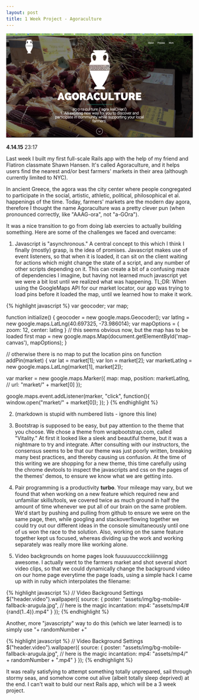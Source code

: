 ```yaml
---
layout: post
title: 1 Week Project - Agoraculture
---
```


![Alt Agoraculture](/../img/agoraculture.png)

**4.14.15** 23:17

Last week I built my first full-scale Rails app with the help of my friend and Flatiron classmate Shawn Hansen. It's called Agoraculture, and it helps users find the nearest and/or best farmers' markets in their area (although currently limited to NYC).

In ancient Greece, the agora was the city center where people congregated to participate in the social, artistic, athletic, political, philosophical et al. happenings of the time. Today, farmers' markets are the modern day agora, therefore I thought the name Agoraculture was a pretty clever pun (when pronounced correctly, like "AAAG-ora", not "a-GOra"). 

It was a nice transition to go from doing lab exercies to actually building something. Here are some of the challenges we faced and overcame:

1. Javascript is "asynchronous." A central concept to this which I think I finally (mostly) grasp, is the idea of promises. Javascript makes use of event listeners, so that when it is loaded, it can sit on the client waiting for actions which might change the state of a script, and any number of other scripts depending on it. This can create a bit of a confusing maze of dependencies I imagine, but having not learned much javascript yet we were a bit lost until we realized what was happening. TL;DR: When using the GoogleMaps API for our market locator, our app was trying to load pins before it loaded the map, until we learned how to make it work. 

{% highlight javascript %}
var geocoder;
var map;

function initialize() {
  geocoder = new google.maps.Geocoder();
  var latlng = new google.maps.LatLng(40.697325, -73.986014);
  var mapOptions = {
    zoom: 12,
    center: latlng
  }
  // this seems obvious now, but the map has to be loaded first
  map = new google.maps.Map(document.getElementById('map-canvas'), mapOptions);
}

// otherwise there is no map to put the location pins on
function addPin(market) {
  var lat = market[1];
  var lon = market[2];
  var marketLatlng = new google.maps.LatLng(market[1], market[2]);

  var marker = new google.maps.Marker({
    map: map,
    position: marketLatlng,
    // url: "market/" +  market[0]
  });

  google.maps.event.addListener(marker, "click", function(){
    window.open("market/" + market[0]);
  });
}
{% endhighlight %}

2. (markdown is stupid with numbered lists - ignore this line) 

2. Bootstrap is supposed to be easy, but pay attention to the theme that you choose. We chose a theme from wrapbootstrap.com, called "Vitality." At first it looked like a sleek and beautiful theme, but it was a nightmare to try and integrate. After consulting with our instructors, the consensus seems to be that our theme was just poorly written, breaking many best practices, and thereby causing us confusion. At the time of this writing we are shopping for a new theme, this time carefully using the chrome devtools to inspect the javascripts and css on the pages of the themes' demos, to ensure we know what we are getting into. 

3. Pair programming is a productivity **turbo**. Your mileage may vary, but we found that when working on a new feature which required new and unfamiliar skills/tools, we covered twice as much ground in half the amount of time whenever we put all of our brain on the same problem. We'd start by pushing and pulling from github to ensure we were on the same page, then, while googling and stackoverflowing together we could try out our different ideas in the console simultaneously until one of us won the race to the solution. Also, working on the same feature together kept us focused, whereas dividing up the work and working separately was really more like working alone. 

4. Video backgrounds on home pages look fuuuuuucccckiiiinngg awesome. I actually went to the farmers market and shot several short video clips, so that we could dynamically change the background video on our home page everytime the page loads, using a simple hack I came up with in ruby which interpolates the filename:

{% highlight javascript %}
// Video Background Settings
   $("header.video").wallpaper({
       source: {
           poster: "assets/img/bg-mobile-fallback-arugula.jpg",
           // here is the magic incantation:
           mp4: "assets/mp4/#{rand(1..4)}.mp4"
       }
   });
{% endhighlight %}

Another, more "javascripty" way to do this (which we later learned) is to simply use "+ randomNumber +"

{% highlight javascript %}
// Video Background Settings
   $("header.video").wallpaper({
       source: {
           poster: "assets/img/bg-mobile-fallback-arugula.jpg",
           // here is the magic incantation:
           mp4: "assets/mp4/" + randomNumber + ".mp4"
       }
   });
{% endhighlight %}

It was really satisfying to attempt something totally unprepared, sail through stormy seas, and somehow come out alive (albeit totally sleep deprived) at the end. I can't wait to buld our next Rails app, which will be a 3 week project. 